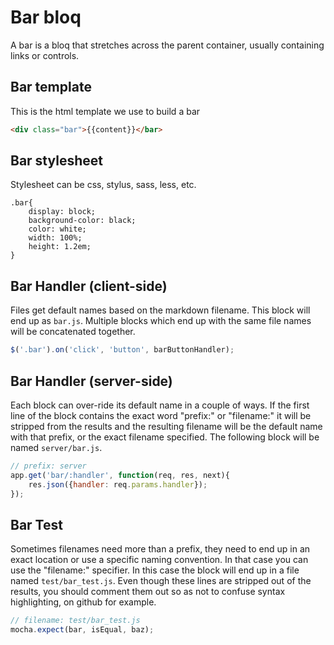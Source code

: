 # Bar bloq

A bar is a bloq that stretches across the parent container, usually containing links or controls.

## Bar template

This is the html template we use to build a bar
``` html
<div class="bar">{{content}}</bar>
```

## Bar stylesheet

Stylesheet can be css, stylus, sass, less, etc.

``` stylus
.bar{
    display: block;
    background-color: black;
    color: white;
    width: 100%;
    height: 1.2em;
}
```

## Bar Handler (client-side)

Files get default names based on the markdown filename. This block will end up as `bar.js`. Multiple blocks which end up with the same file names will be concatenated together.

``` javascript
$('.bar').on('click', 'button', barButtonHandler);
```

## Bar Handler (server-side)

Each block can over-ride its default name in a couple of ways. If the first line of the block contains the exact word "prefix:" or "filename:" it will be stripped from the results and the resulting filename will be the default name with that prefix, or the exact filename specified. The following block will be named `server/bar.js`.

``` javascript
// prefix: server
app.get('bar/:handler', function(req, res, next){
    res.json({handler: req.params.handler});
});
```

## Bar Test

Sometimes filenames need more than a prefix, they need to end up in an exact location or use a specific naming convention. In that case you can use the "filename:" specifier. In this case the block will end up in a file named `test/bar_test.js`. Even though these lines are stripped out of the results, you should comment them out so as not to confuse syntax highlighting, on github for example.

``` javascript
// filename: test/bar_test.js
mocha.expect(bar, isEqual, baz);
```
